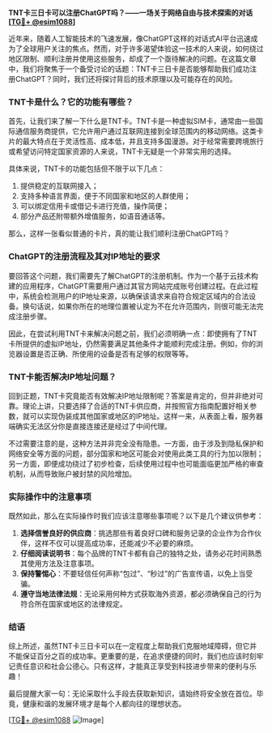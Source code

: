 **TNT卡三日卡可以注册ChatGPT吗？——一场关于网络自由与技术探索的对话[[TG💪+ @esim1088](https://t.me/s/esim1088)]**

近年来，随着人工智能技术的飞速发展，像ChatGPT这样的对话式AI平台迅速成为了全球用户关注的焦点。然而，对于许多渴望体验这一技术的人来说，如何绕过地区限制、顺利注册并使用这些服务，却成了一个亟待解决的问题。在这篇文章中，我们将聚焦于一个备受讨论的话题：TNT卡三日卡是否能够帮助我们成功注册ChatGPT？同时，我们还将探讨背后的技术原理以及可能存在的风险。

### TNT卡是什么？它的功能有哪些？

首先，让我们来了解一下什么是TNT卡。TNT卡是一种虚拟SIM卡，通常由一些国际通信服务商提供，它允许用户通过互联网连接到全球范围内的移动网络。这类卡片的最大特点在于灵活性高、成本低，并且支持多国漫游。对于经常需要跨境旅行或希望访问特定国家资源的人来说，TNT卡无疑是一个非常实用的选择。

具体来说，TNT卡的功能包括但不限于以下几点：
1. 提供稳定的互联网接入；
2. 支持多种语言界面，便于不同国家和地区的人群使用；
3. 可以绑定信用卡或借记卡进行充值，操作简便；
4. 部分产品还附带额外增值服务，如语音通话等。

那么，这样一张看似普通的卡片，真的能让我们顺利注册ChatGPT吗？

### ChatGPT的注册流程及其对IP地址的要求

要回答这个问题，我们需要先了解ChatGPT的注册机制。作为一个基于云技术构建的应用程序，ChatGPT需要用户通过其官方网站完成账号创建过程。在此过程中，系统会检测用户的IP地址来源，以确保该请求来自符合规定区域内的合法设备。换句话说，如果你所在的地理位置被认定为不在允许范围内，则很可能无法完成注册步骤。

因此，在尝试利用TNT卡来解决问题之前，我们必须明确一点：即使拥有了TNT卡所提供的虚拟IP地址，仍然需要满足其他条件才能顺利完成注册。例如，你的浏览器设置是否正确、所使用的设备是否有足够的权限等等。

### TNT卡能否解决IP地址问题？

回到正题，TNT卡究竟能否有效解决IP地址限制呢？答案是肯定的，但并非绝对可靠。理论上讲，只要选择了合适的TNT卡供应商，并按照官方指南配置好相关参数，就可以实现伪装成其他国家或地区的IP地址。这样一来，从表面上看，服务器端确实无法区分你是直接连接还是经过了中间代理。

不过需要注意的是，这种方法并非完全没有隐患。一方面，由于涉及到隐私保护和网络安全等方面的问题，部分国家和地区可能会对使用此类工具的行为加以限制；另一方面，即便成功绕过了初步检查，后续使用过程中也可能面临更加严格的审查机制，从而导致账户被封禁的风险增加。

### 实际操作中的注意事项

既然如此，那么在实际操作时我们应该注意哪些事项呢？以下是几个建议供参考：
1. **选择信誉良好的供应商**：挑选那些有着良好口碑和服务记录的企业作为合作伙伴，这样不仅可以提高成功率，还能减少不必要的麻烦。
2. **仔细阅读说明书**：每个品牌的TNT卡都有自己的独特之处，请务必花时间熟悉其使用方法及注意事项。
3. **保持警惕心**：不要轻信任何声称“包过”、“秒过”的广告宣传语，以免上当受骗。
4. **遵守当地法律法规**：无论采用何种方式获取海外资源，都必须确保自己的行为符合所在国家或地区的法律规定。

### 结语

综上所述，虽然TNT卡三日卡可以在一定程度上帮助我们克服地域障碍，但它并不能保证百分之百的成功率。更重要的是，在追求便捷的同时，我们也应该时刻牢记责任意识和社会公德心。只有这样，才能真正享受到科技进步带来的便利与乐趣！

最后提醒大家一句：无论采取什么手段去获取新知识，请始终将安全放在首位。毕竟，健康和谐的发展环境才是每个人都向往的理想状态。

[[TG💪+ @esim1088](https://t.me/s/esim1088) ![Image](https://i.postimg.cc/4NQfJmqS/Snipaste-2025-05-13-00-14-12.png)]